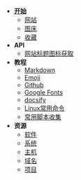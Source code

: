 * [**开始**](README.md)
  * [网站](nav/site.md)
  * [图床](nav/imgbed.md)
  * [收藏](nav/fav.md)
* **API**
  * [网站标题图标获取](api/favicon.md)
* **教程**
  * [Markdown](tech/markdown.md)
  * [Emoji](tech/emoji.md)
  * [Github](tech/github.md)
  * [Google Fonts](tech/googlefont.md)
  * [docsify](tech/docsify.md)
  * [Linux常用命令](tech/linux.md)
  * [常用脚本收集](tech/shell.md)
* **资源**
  * [软件](ziyuan/soft.md)
  * [系统](ziyuan/system.md)
  * [主机](ziyuan/host.md)
  * [域名](ziyuan/domin.md)
  * [项目](ziyuan/githubPJ.md)

